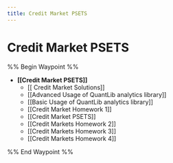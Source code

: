 ```yaml
---
title: Credit Market PSETS
---
```


# Credit Market PSETS

%% Begin Waypoint %%
- **[[Credit Market PSETS]]**
	- [[ Credit Market Solutions]]
	- [[Advanced Usage of QuantLib analytics library]]
	- [[Basic Usage of QuantLib analytics library]]
	- [[Credit Market Homework 1]]
	- [[Credit Market PSETS]]
	- [[Credit Markets Homework 2]]
	- [[Credit Markets Homework 3]]
	- [[Credit Markets Homework 4]]

%% End Waypoint %%
